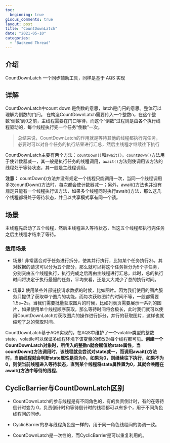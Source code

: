 ```yaml
---
toc:
  beginning: true
giscus_comments: true
layout: post
title: "CountDownLatch"
date: "2021-05-10"
categories: 
  - "Backend Thread"
---
```




## 介绍
CountDownLatch 一个同步辅助工具，同样是基于 AQS 实现

## 详解
CountDownLatch中count down 是倒数的意思，latch是门闩的意思。整体可以理解为倒数的门闩。
在构造CountDownLatch需要传入一个整数n，在这个整数‘倒数’到0之前，主线程需要在门口等待，而这个“倒数”过程则是由各个执行线程驱动的，每个线程执行完一个任务“倒数”一次。

> 总结来说，CountDownLatch的作用就是等待其他的线程都执行完任务，必要时可以对各个任务的执行结果进行汇总，然后主线程才继续往下执行

CountDownLatch主要有两个方法：```countDown()```和```await()```。```countDown()```方法用于使计数器减一，其一般是执行任务的线程调用，```await()```方法则使调用该方法的线程处于等待状态，其一般是主线程调用。

**注意：**
countDown()方法并没有规定一个线程只能调用一次，当同一个线程调用多次countDown()方法时，每次都会使计数器减一；另外，await()方法也并没有规定只能有一个线程执行该方法，如果多个线程同时执行await()方法，那么这几个线程都将处于等待状态，并且以共享模式享有同一个锁。

## 场景
主线程先启动了五个线程，然后主线程进入等待状态，当这五个线程都执行完任务之后主线程才结束了等待。

### 适用场景
- 场景1
  非常适合对于任务进行拆分，使其并行执行，比如某个任务执行2s，其对数据的请求可以分为五个部分，那么就可以将这个任务拆分为5个子任务，分别交由五个线程执行，执行完成之后再由主线程进行汇总，此时，总的执行时间将决定于执行最慢的任务，平均来看，还是大大减少了总的执行时间。

- 场景2
  使用某些外部链接请求数据的时候，比如图片。因为我们使用的图片服务只提供了获取单个图片的功能，而每次获取图片的时间不等，一般都需要1.5s~2s。当我们需要批量获取图片的时候，比如列表页需要展示一系列的图片，如果使用单个线程顺序获取，那么等待时间将会极长，此时我们就可以使用CountDownLatch对获取图片的操作进行拆分，并行的获取图片，这样也就缩短了总的获取时间。

CountDownLatch基于AQS实现的，在AQS中维护了一个volatile类型的整数state，volatile可以保证多线程环境下该变量的修改对每个线程都可见。**创建一个CountDownLatch对象时，所传入的整数n就会赋值给state属性，当countDown()方法调用时，该线程就会尝试对state减一，而调用await()方法时，当前线程就会判断state属性是否为0，如果为0，则继续往下执行，如果不为0，则使当前线程进入等待状态，直到某个线程将state属性置为0，其就会唤醒在await()方法中等待的线程**。


## CyclicBarrier与CountDownLatch区别

- CountDownLatch的参与线程是有不同角色的，有的负责倒计时，有的在等待倒计时变为 0，负责倒计时和等待倒计时的线程都可以有多个，用于不同角色线程间的同步。

- CyclicBarrier的参与线程角色是一样的，用于同一角色线程间的协调一致。

- CountDownLatch是一次性的，而CyclicBarrier是可以重复利用的。

